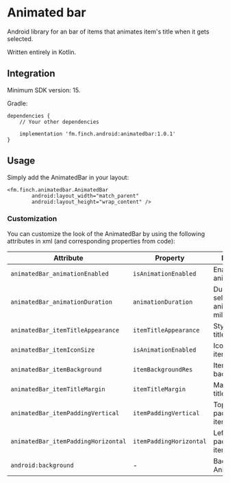 # Animated bar
Android library for an bar of items that animates item's title when it gets selected.

Written entirely in Kotlin.

## Integration
Minimum SDK version: 15.

Gradle:

```
dependencies {
    // Your other dependencies

    implementation 'fm.finch.android:animatedbar:1.0.1'
}
```

## Usage
Simply add the AnimatedBar in your layout: 
```
<fm.finch.animatedbar.AnimatedBar
        android:layout_width="match_parent"
        android:layout_height="wrap_content" />
```

### Customization
You can customize the look of the AnimatedBar by using the following attributes in xml (and corresponding properties from code):

| Attribute     | Property        | Description   | Default value |
| ------------- | ------------- | -----------   | ------------- |
| `animatedBar_animationEnabled` | `isAnimationEnabled` | Enables/disables animation | true |
| `animatedBar_animationDuration` | `animationDuration` | Duration for item selection animation. In milliseconds. | `@integer/animated_bar_animation_duration` (200) |
| `animatedBar_itemTitleAppearance` | `itemTitleAppearance` | Style for item's title. | `@style/AnimatedBarTitleAppearance` |
| `animatedBar_itemIconSize` | `isAnimationEnabled` | Icon size for item.  | `@dimen/animated_bar_item_icon_size` (18dp) |
| `animatedBar_itemBackground` | `itemBackgroundRes` | Item background. | `@drawable/animated_bar_item_bg` |
| `animatedBar_itemTitleMargin` | `itemTitleMargin` | Margin between title and icon | `@dimen/animated_bar_item_title_margin` (8dp) |
| `animatedBar_itemPaddingVertical` | `itemPaddingVertical` | Top and bottom padding for item. | `@dimen/animated_bar_item_padding_vertical` (8dp) |
| `animatedBar_itemPaddingHorizontal` | `itemPaddingHorizontal` | Left and right padding for item. | `@dimen/animated_bar_item_padding_horizontal` (8dp) |
| `android:background` | - | Background for AnimatedBar | - |